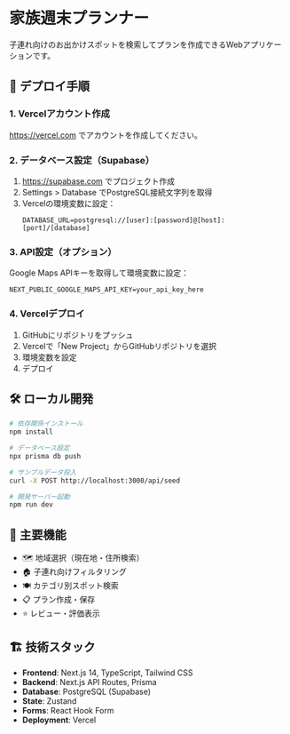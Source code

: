 # 家族週末プランナー

子連れ向けのお出かけスポットを検索してプランを作成できるWebアプリケーションです。

## 🚀 デプロイ手順

### 1. Vercelアカウント作成
https://vercel.com でアカウントを作成してください。

### 2. データベース設定（Supabase）
1. https://supabase.com でプロジェクト作成
2. Settings > Database でPostgreSQL接続文字列を取得
3. Vercelの環境変数に設定：
   ```
   DATABASE_URL=postgresql://[user]:[password]@[host]:[port]/[database]
   ```

### 3. API設定（オプション）
Google Maps APIキーを取得して環境変数に設定：
```
NEXT_PUBLIC_GOOGLE_MAPS_API_KEY=your_api_key_here
```

### 4. Vercelデプロイ
1. GitHubにリポジトリをプッシュ
2. Vercelで「New Project」からGitHubリポジトリを選択
3. 環境変数を設定
4. デプロイ

## 🛠 ローカル開発

```bash
# 依存関係インストール
npm install

# データベース設定
npx prisma db push

# サンプルデータ投入
curl -X POST http://localhost:3000/api/seed

# 開発サーバー起動
npm run dev
```

## 📱 主要機能

- 🗺️ 地域選択（現在地・住所検索）
- 🏠 子連れ向けフィルタリング
- 🍽️ カテゴリ別スポット検索
- 📋 プラン作成・保存
- ⭐ レビュー・評価表示

## 🏗️ 技術スタック

- **Frontend**: Next.js 14, TypeScript, Tailwind CSS
- **Backend**: Next.js API Routes, Prisma
- **Database**: PostgreSQL (Supabase)
- **State**: Zustand
- **Forms**: React Hook Form
- **Deployment**: Vercel